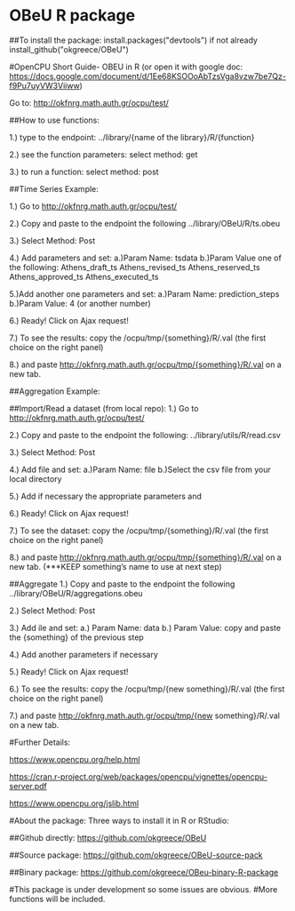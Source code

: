 # OBeU R package
##To install the package:
install.packages("devtools") if not already
install_github("okgreece/OBeU")


#OpenCPU Short Guide- OBEU in R 
(or open it with google doc:
https://docs.google.com/document/d/1Ee68KSOOoAbTzsVga8vzw7be7Qz-f9Pu7uyVW3Viiww)


Go to: http://okfnrg.math.auth.gr/ocpu/test/

##How to use functions:

1.) type to the endpoint:
../library/{name of the library}/R/{function}

2.) see the function parameters:
select method: get

3.) to run a function:
select method: post


##Time Series Example:

1.) Go to http://okfnrg.math.auth.gr/ocpu/test/

2.) Copy and paste to the endpoint the following
../library/OBeU/R/ts.obeu

3.) Select Method: Post

4.) Add parameters and set:
  a.)Param Name: tsdata
  b.)Param Value one of the following:
      Athens_draft_ts
      Athens_revised_ts
      Athens_reserved_ts
      Athens_approved_ts
      Athens_executed_ts



5.)Add another one parameters and set:
  a.)Param Name: prediction_steps
  b.)Param Value: 4 (or another number)

6.) Ready! Click on Ajax request!

7.) To see the results: copy the /ocpu/tmp/{something}/R/.val (the first choice on the right panel)

8.) and paste http://okfnrg.math.auth.gr/ocpu/tmp/{something}/R/.val on a new tab.


##Aggregation Example:

  ##Import/Read a dataset (from local repo):
1.) Go to http://okfnrg.math.auth.gr/ocpu/test/

2.) Copy and paste to the endpoint the following:
../library/utils/R/read.csv

3.) Select Method: Post

4.) Add file and set:
  a.)Param Name: file
  b.)Select the csv file from your local directory

5.) Add if necessary the appropriate parameters and

6.) Ready! Click on Ajax request!

7.) To see the dataset: copy the /ocpu/tmp/{something}/R/.val (the first choice on the right panel)

8.) and paste http://okfnrg.math.auth.gr/ocpu/tmp/{something}/R/.val on a new tab. 
(***KEEP something’s name to use at next step)

  ##Aggregate
1.) Copy and paste to the endpoint the following
../library/OBeU/R/aggregations.obeu

2.) Select Method: Post

3.) Add ile and set:
  a.) Param Name: data
  b.) Param Value: copy and paste the {something} of the previous step

4.) Add another parameters if necessary

5.) Ready! Click on Ajax request!

6.) To see the results: copy the /ocpu/tmp/{new something}/R/.val (the first choice on the right panel)

7.) and paste http://okfnrg.math.auth.gr/ocpu/tmp/{new something}/R/.val on a new tab.


#Further Details:

https://www.opencpu.org/help.html

https://cran.r-project.org/web/packages/opencpu/vignettes/opencpu-server.pdf

https://www.opencpu.org/jslib.html


#About the package:
Three ways to install it in R or RStudio:

##Github directly:
https://github.com/okgreece/OBeU

##Source package:
https://github.com/okgreece/OBeU-source-pack

##Binary package:
https://github.com/okgreece/OBeu-binary-R-package

#This package is under development so some issues are obvious.
#More functions will be included.



